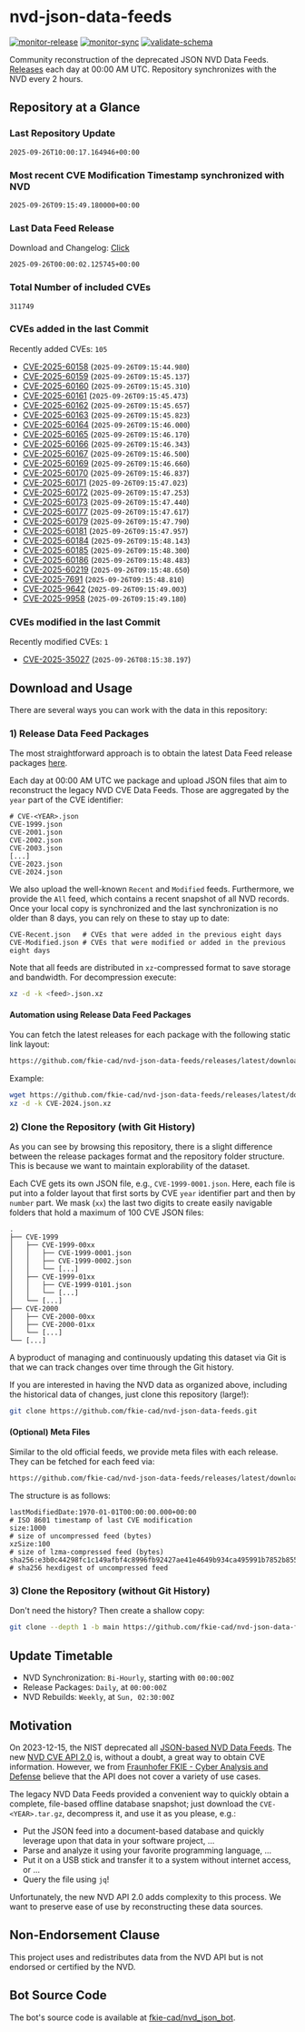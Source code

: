 # nvd-json-data-feeds

[![monitor-release](https://github.com/fkie-cad/nvd-json-data-feeds/actions/workflows/monitor_release.yml/badge.svg)](https://github.com/fkie-cad/nvd-json-data-feeds/actions/workflows/monitor_release.yml)
[![monitor-sync](https://github.com/fkie-cad/nvd-json-data-feeds/actions/workflows/monitor_sync.yml/badge.svg)](https://github.com/fkie-cad/nvd-json-data-feeds/actions/workflows/monitor_sync.yml)
[![validate-schema](https://github.com/fkie-cad/nvd-json-data-feeds/actions/workflows/validate_schema.yml/badge.svg)](https://github.com/fkie-cad/nvd-json-data-feeds/actions/workflows/validate_schema.yml)

Community reconstruction of the deprecated JSON NVD Data Feeds.
[Releases](https://github.com/fkie-cad/nvd-json-data-feeds/releases/latest) each day at 00:00 AM UTC.
Repository synchronizes with the NVD every 2 hours.

## Repository at a Glance

### Last Repository Update

```plain
2025-09-26T10:00:17.164946+00:00
```

### Most recent CVE Modification Timestamp synchronized with NVD

```plain
2025-09-26T09:15:49.180000+00:00
```

### Last Data Feed Release

Download and Changelog: [Click](https://github.com/fkie-cad/nvd-json-data-feeds/releases/latest)

```plain
2025-09-26T00:00:02.125745+00:00
```

### Total Number of included CVEs

```plain
311749
```

### CVEs added in the last Commit

Recently added CVEs: `105`

- [CVE-2025-60158](CVE-2025/CVE-2025-601xx/CVE-2025-60158.json) (`2025-09-26T09:15:44.980`)
- [CVE-2025-60159](CVE-2025/CVE-2025-601xx/CVE-2025-60159.json) (`2025-09-26T09:15:45.137`)
- [CVE-2025-60160](CVE-2025/CVE-2025-601xx/CVE-2025-60160.json) (`2025-09-26T09:15:45.310`)
- [CVE-2025-60161](CVE-2025/CVE-2025-601xx/CVE-2025-60161.json) (`2025-09-26T09:15:45.473`)
- [CVE-2025-60162](CVE-2025/CVE-2025-601xx/CVE-2025-60162.json) (`2025-09-26T09:15:45.657`)
- [CVE-2025-60163](CVE-2025/CVE-2025-601xx/CVE-2025-60163.json) (`2025-09-26T09:15:45.823`)
- [CVE-2025-60164](CVE-2025/CVE-2025-601xx/CVE-2025-60164.json) (`2025-09-26T09:15:46.000`)
- [CVE-2025-60165](CVE-2025/CVE-2025-601xx/CVE-2025-60165.json) (`2025-09-26T09:15:46.170`)
- [CVE-2025-60166](CVE-2025/CVE-2025-601xx/CVE-2025-60166.json) (`2025-09-26T09:15:46.343`)
- [CVE-2025-60167](CVE-2025/CVE-2025-601xx/CVE-2025-60167.json) (`2025-09-26T09:15:46.500`)
- [CVE-2025-60169](CVE-2025/CVE-2025-601xx/CVE-2025-60169.json) (`2025-09-26T09:15:46.660`)
- [CVE-2025-60170](CVE-2025/CVE-2025-601xx/CVE-2025-60170.json) (`2025-09-26T09:15:46.837`)
- [CVE-2025-60171](CVE-2025/CVE-2025-601xx/CVE-2025-60171.json) (`2025-09-26T09:15:47.023`)
- [CVE-2025-60172](CVE-2025/CVE-2025-601xx/CVE-2025-60172.json) (`2025-09-26T09:15:47.253`)
- [CVE-2025-60173](CVE-2025/CVE-2025-601xx/CVE-2025-60173.json) (`2025-09-26T09:15:47.440`)
- [CVE-2025-60177](CVE-2025/CVE-2025-601xx/CVE-2025-60177.json) (`2025-09-26T09:15:47.617`)
- [CVE-2025-60179](CVE-2025/CVE-2025-601xx/CVE-2025-60179.json) (`2025-09-26T09:15:47.790`)
- [CVE-2025-60181](CVE-2025/CVE-2025-601xx/CVE-2025-60181.json) (`2025-09-26T09:15:47.957`)
- [CVE-2025-60184](CVE-2025/CVE-2025-601xx/CVE-2025-60184.json) (`2025-09-26T09:15:48.143`)
- [CVE-2025-60185](CVE-2025/CVE-2025-601xx/CVE-2025-60185.json) (`2025-09-26T09:15:48.300`)
- [CVE-2025-60186](CVE-2025/CVE-2025-601xx/CVE-2025-60186.json) (`2025-09-26T09:15:48.483`)
- [CVE-2025-60219](CVE-2025/CVE-2025-602xx/CVE-2025-60219.json) (`2025-09-26T09:15:48.650`)
- [CVE-2025-7691](CVE-2025/CVE-2025-76xx/CVE-2025-7691.json) (`2025-09-26T09:15:48.810`)
- [CVE-2025-9642](CVE-2025/CVE-2025-96xx/CVE-2025-9642.json) (`2025-09-26T09:15:49.003`)
- [CVE-2025-9958](CVE-2025/CVE-2025-99xx/CVE-2025-9958.json) (`2025-09-26T09:15:49.180`)


### CVEs modified in the last Commit

Recently modified CVEs: `1`

- [CVE-2025-35027](CVE-2025/CVE-2025-350xx/CVE-2025-35027.json) (`2025-09-26T08:15:38.197`)


## Download and Usage

There are several ways you can work with the data in this repository:

### 1) Release Data Feed Packages

The most straightforward approach is to obtain the latest Data Feed release packages [here](https://github.com/fkie-cad/nvd-json-data-feeds/releases/latest).

Each day at 00:00 AM UTC we package and upload JSON files that aim to reconstruct the legacy NVD CVE Data Feeds.
Those are aggregated by the `year` part of the CVE identifier:

```
# CVE-<YEAR>.json
CVE-1999.json
CVE-2001.json
CVE-2002.json
CVE-2003.json
[...]
CVE-2023.json
CVE-2024.json
```

We also upload the well-known `Recent` and `Modified` feeds.
Furthermore, we provide the `All` feed, which contains a recent snapshot of all NVD records.
Once your local copy is synchronized and the last synchronization is no older than 8 days, you can rely on these to stay up to date:

```plain
CVE-Recent.json   # CVEs that were added in the previous eight days
CVE-Modified.json # CVEs that were modified or added in the previous eight days
```

Note that all feeds are distributed in `xz`-compressed format to save storage and bandwidth.
For decompression execute:

```sh
xz -d -k <feed>.json.xz
```

#### Automation using Release Data Feed Packages

You can fetch the latest releases for each package with the following static link layout:

```sh
https://github.com/fkie-cad/nvd-json-data-feeds/releases/latest/download/CVE-<YEAR>.json.xz
```

Example:

```sh
wget https://github.com/fkie-cad/nvd-json-data-feeds/releases/latest/download/CVE-2024.json.xz
xz -d -k CVE-2024.json.xz
```

### 2) Clone the Repository (with Git History)

As you can see by browsing this repository, there is a slight difference between the release packages format and the repository folder structure.
This is because we want to maintain explorability of the dataset.

Each CVE gets its own JSON file, e.g., `CVE-1999-0001.json`.
Here, each file is put into a folder layout that first sorts by CVE `year` identifier part and then by `number` part.
We mask (`xx`) the last two digits to create easily navigable folders that hold a maximum of 100 CVE JSON files:

```plain
.
├── CVE-1999
│   ├── CVE-1999-00xx
│   │   ├── CVE-1999-0001.json
│   │   ├── CVE-1999-0002.json
│   │   └── [...]
│   ├── CVE-1999-01xx
│   │   ├── CVE-1999-0101.json
│   │   └── [...]
│   └── [...]
├── CVE-2000
│   ├── CVE-2000-00xx
│   ├── CVE-2000-01xx
│   └── [...]
└── [...]
```

A byproduct of managing and continuously updating this dataset via Git is that we can track changes over time through the Git history.

If you are interested in having the NVD data as organized above, including the historical data of changes, just clone this repository (large!):

```sh
git clone https://github.com/fkie-cad/nvd-json-data-feeds.git
```

#### (Optional) Meta Files

Similar to the old official feeds, we provide meta files with each release. They can be fetched for each feed via:

```sh
https://github.com/fkie-cad/nvd-json-data-feeds/releases/latest/download/CVE-<YEAR>.meta
```

The structure is as follows:

```plain
lastModifiedDate:1970-01-01T00:00:00.000+00:00                          # ISO 8601 timestamp of last CVE modification
size:1000                                                               # size of uncompressed feed (bytes)
xzSize:100                                                              # size of lzma-compressed feed (bytes)
sha256:e3b0c44298fc1c149afbf4c8996fb92427ae41e4649b934ca495991b7852b855 # sha256 hexdigest of uncompressed feed
```

### 3) Clone the Repository (without Git History)

Don't need the history? Then create a shallow copy:

```sh
git clone --depth 1 -b main https://github.com/fkie-cad/nvd-json-data-feeds.git
```


## Update Timetable

* NVD Synchronization: `Bi-Hourly`, starting with `00:00:00Z`
* Release Packages: `Daily`, at `00:00:00Z`
* NVD Rebuilds: `Weekly`, at `Sun, 02:30:00Z`


## Motivation

On 2023-12-15, the NIST deprecated all [JSON-based NVD Data Feeds](https://nvd.nist.gov/vuln/data-feeds#divRetirementBanner-1).
The new [NVD CVE API 2.0](https://nvd.nist.gov/developers/vulnerabilities) is, without a doubt, a great way to obtain CVE information.
However, we from [Fraunhofer FKIE - Cyber Analysis and Defense](https://www.fkie.fraunhofer.de/en/departments/cad.html) believe that the API does not cover a variety of use cases.

The legacy NVD Data Feeds provided a convenient way to quickly obtain a complete, file-based offline database snapshot; just download the `CVE-<YEAR>.tar.gz`, decompress it, and use it as you please, e.g.:

- Put the JSON feed into a document-based database and quickly leverage upon that data in your software project, ...
- Parse and analyze it using your favorite programming language, ...
- Put it on a USB stick and transfer it to a system without internet access, or ...
- Query the file using `jq`!

Unfortunately, the new NVD API 2.0 adds complexity to this process.
We want to preserve ease of use by reconstructing these data sources.

## Non-Endorsement Clause

This project uses and redistributes data from the NVD API but is not endorsed or certified by the NVD.

## Bot Source Code

The bot's source code is available at [fkie-cad/nvd\_json\_bot](https://github.com/fkie-cad/nvd_json_bot).